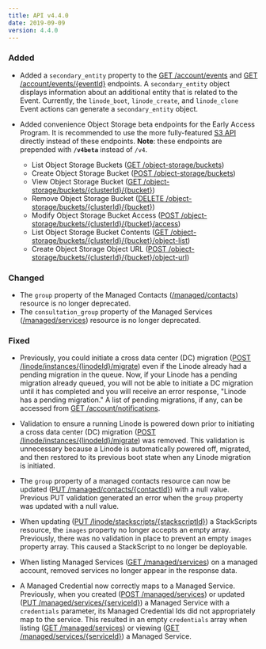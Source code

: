 ```yaml
---
title: API v4.4.0
date: 2019-09-09
version: 4.4.0
---
```


### Added

- Added a `secondary_entity` property to the [GET /account/events](/docs/api/account/events-list/) and [GET /account/events/{eventId}](/docs/api/account/event-view/) endpoints. A `secondary_entity` object displays information about an additional entity that is related to the Event. Currently, the `linode_boot`, `linode_create`, and `linode_clone` Event actions can generate a `secondary_entity` object.

- Added convenience Object Storage beta endpoints for the Early Access Program. It is recommended to use the more fully-featured [S3 API](https://docs.ceph.com/docs/mimic/radosgw/s3/#) directly instead of these endpoints. **Note**: these endpoints are prepended with **`/v4beta`** instead of `/v4`.

    - List Object Storage Buckets ([GET /object-storage/buckets](/docs/api/object-storage/object-storage-buckets-list/))
    - Create Object Storage Bucket ([POST /object-storage/buckets](/docs/api/object-storage/object-storage-bucket-create/))
    - View Object Storage Bucket ([GET /object-storage/buckets/{clusterId}/{bucket}](/docs/api/object-storage/object-storage-bucket-view/))
    - Remove Object Storage Bucket ([DELETE /object-storage/buckets/{clusterId}/{bucket}](/docs/api/object-storage/object-storage-bucket-remove/))
    - Modify Object Storage Bucket Access ([POST /object-storage/buckets/{clusterId}/{bucket}/access](/docs/api/object-storage/object-storage-bucket-access-modify/))
    - List Object Storage Bucket Contents ([GET /object-storage/buckets/{clusterId}/{bucket}/object-list](/docs/api/object-storage/object-storage-bucket-contents-list/))
    - Create Object Storage Object URL ([POST /object-storage/buckets/{clusterId}/{bucket}/object-url](/docs/api/object-storage/object-storage-object-url-create/))

### Changed

- The `group` property of the Managed Contacts ([/managed/contacts](/docs/api/managed/managed-contact-create/)) resource is no longer deprecated.
- The `consultation_group` property of the Managed Services ([/managed/services](/docs/api/managed/managed-services-list/)) resource is no longer deprecated.

### Fixed

- Previously, you could initiate a cross data center (DC) migration ([POST /linode/instances/{linodeId}/migrate](/docs/api/linode-instances/dc-migrationpending-host-migration-initiate/)) even if the Linode already had a pending migration in the queue. Now, if your Linode has a pending migration already queued, you will not be able to initiate a DC migration until it has completed and you will receive an error response, "Linode has a pending migration." A list of pending migrations, if any, can be accessed from [GET /account/notifications](/docs/api/account/notifications-list/).

- Validation to ensure a running Linode is powered down prior to initiating a cross data center (DC) migration ([POST /linode/instances/{linodeId}/migrate](/docs/api/linode-instances/dc-migrationpending-host-migration-initiate/)) was removed. This validation is unnecessary because a Linode is automatically powered off, migrated, and then restored to its previous boot state when any Linode migration is initiated.

- The `group` property of a managed contacts resource can now be updated ([PUT /managed/contacts/{contactId}](/docs/api/managed/managed-contact-update/)) with a null value. Previous PUT validation generated an error when the `group` property was updated with a null value.

- When updating ([PUT /linode/stackscripts/{stackscriptId}](/docs/api/stackscripts/stackscript-update/)) a StackScripts resource, the `images` property no longer accepts an empty array. Previously, there was no validation in place to prevent an empty `images` property array. This caused a StackScript to no longer be deployable.

- When listing Managed Services ([GET /managed/services](/docs/api/managed/managed-services-list/)) on a managed account, removed services no longer appear in the response data.

- A Managed Credential now correctly maps to a Managed Service. Previously, when you created ([POST /managed/services](/docs/api/managed/managed-service-create/)) or updated ([PUT /managed/services/{serviceId}](/docs/api/managed/managed-service-update/)) a Managed Service with a `credentials` parameter, its Managed Credential Ids did not appropriately map to the service. This resulted in an empty `credentials` array when listing ([GET /managed/services](/docs/api/managed/managed-services-list/)) or viewing ([GET /managed/services/{serviceId}](/docs/api/managed/managed-service-view/)) a Managed Service.
